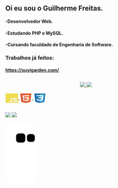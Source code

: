 ## Oi eu sou o Guilherme Freitas.

#### -Desenvolvedor Web.
#### -Estudando PHP e MySQL.
#### -Cursando faculdade de Engenharia de Software.

### Trabalhos já feitos:
#### <a>https://suyigarden.com/</a>

##

<div align="center">
  <a href="https://github.com/GuilhermeFreitas1">
  <img height="180em" src="https://github-readme-stats.vercel.app/api?username=GuilhermeFreitas1&show_icons=true&theme=dark&include_all_commits=true&count_private=true"/>
  <img height="180em"  src="https://github-readme-stats.vercel.app/api/top-langs/?username=GuilhermeFreitas1&layout=compact&langs_count=7&theme=dark"/>
</div>
  
<div style="display: inline_block"><br>
  <img align="center" alt="Gui-Js" height="30" width="40" src="https://raw.githubusercontent.com/devicons/devicon/master/icons/javascript/javascript-plain.svg">
  <img align="center" alt="Gui-HTML" height="30" width="40" src="https://raw.githubusercontent.com/devicons/devicon/master/icons/html5/html5-original.svg">
  <img align="center" alt="Gui-CSS" height="30" width="40" src="https://raw.githubusercontent.com/devicons/devicon/master/icons/css3/css3-original.svg">
</div>
  
  ##
 
<div> 
  <a href="https://instagram.com/gu1lhermefr" target="_blank"><img src="https://img.shields.io/badge/-Instagram-%23E4405F?style=for-the-badge&logo=instagram&logoColor=white" target="_blank"></a>
  <a href="https://www.linkedin.com/in/guilherme-freitas-149b64244/" target="_blank"><img src="https://img.shields.io/badge/-LinkedIn-%230077B5?style=for-the-badge&logo=linkedin&logoColor=white" target="_blank"></a>
  
 ![snake gif](https://github.com/GuilhermeFreitas1/GuilhermeFreitas1/blob/output/github-contribution-grid-snake.svg)
 
</div>
